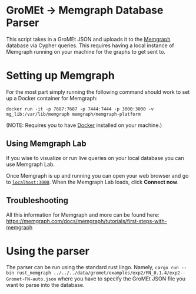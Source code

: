 ﻿# GroMEt -> Memgraph Database Parser

This script takes in a GroMEt JSON and uploads it to the 
[Memgraph](https://memgraph.com/) database via Cypher queries. This requires 
having a local instance of Memgraph running on your machine for the graphs to 
get sent to. 


# Setting up Memgraph
For the most part simply running the following command should work to set up a 
Docker container for Memgraph: 

`docker run -it -p 7687:7687 -p 7444:7444 -p 3000:3000 -v mg_lib:/var/lib/memgraph memgraph/memgraph-platform`

(NOTE: Requires you to have [Docker](https://www.docker.com/) installed on 
your machine.)

## Using Memgraph Lab
If you wise to visualize or run live queries on your local database you 
can use Memgraph Lab.

Once Memgraph is up and running you can open your web browser and go to 
[`localhost:3000`](http://localhost:3000/). When the Memgraph Lab loads, 
click **Connect now**.

## Troubleshooting
All this information for Memgraph and more can be found here: 
https://memgraph.com/docs/memgraph/tutorials/first-steps-with-memgraph 
# Using the parser
The parser can be run using the standard rust lingo. Namely, 
`cargo run --bin rust_memgraph ../../../data/gromet/examples/exp2/FN_0.1.4/exp2--Gromet-FN-auto.json` 
where you have to specify the GroMEt JSON file you want to parse into the database.  


